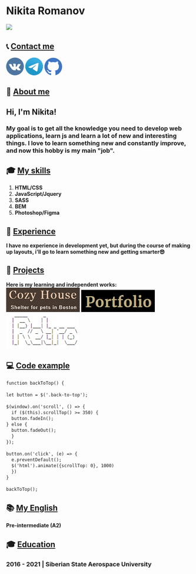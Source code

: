 # Nikita Romanov

[<img src="https://i.imgur.com/CaqwGTg.png" width="400">](https://github.com/acbukka)


## 📞 [Contact me](#Contacts)

[![Vkontakte](/images/md/vk-icon.png)](https://vk.com/acbukka)
[![Telegram](/images/md/tg-icon.png)](https://t.me/romanov99999)
[![Github](/images/md/gh-icon.png)](https://github.com/acbukka)


## 📝 [About me](#About)

## Hi, I'm Nikita!

### My goal is to get all the knowledge you need to develop web applications, learn js and learn a lot of new and interesting things. I love to learn something new and constantly improve, and now this hobby is my main "job".

## 🎓 [My skills](#Skills)

  1. **HTML/CSS**
  2. **JavaScript/Jquery**
  3. **SASS**
  4. **BEM**
  5. **Photoshop/Figma**

## 👷 [Experience](#Experience)

**I have no experience in development yet, but during the course of making up layouts, i'll go to learn something new and getting smarter😎**

## 👷 [Projects](#Experience)
**Here is my learning and independent works:**
[![Cozy House](/images/md/cozy.png)](https://rolling-scopes-school.github.io/acbukka-JSFE2022Q1/shelter/pages/main/)
[![Telegram](/images/md/portfolio.png)](https://rolling-scopes-school.github.io/acbukka-JSFEPRESCHOOL/portfolio/)
[![Github](/images/md/retro-key.png)](https://acbukka.github.io/virtual-keyboard/)

## 💻 [Code example](#Code)

```
function backToTop() {
              
let button = $('.back-to-top');
              
$(window).on('scroll', () => {
  if ($(this).scrollTop() >= 350) {
  button.fadeIn();
} else {
  button.fadeOut();
  }
});

button.on('click', (e) => {
  e.preventDefault();
  $('html').animate({scrollTop: 0}, 1000)
  })
}
              
backToTop();
```

## 📚 [My English](#English)


**Pre-intermediate (A2)**


## 🎓 [Education](#Education)

    
###  2016 - 2021 | Siberian State Aerospace University 




